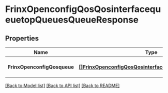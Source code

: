 # FrinxOpenconfigQosQosinterfacequeuetopQueuesQueueResponse

## Properties
Name | Type | Description | Notes
------------ | ------------- | ------------- | -------------
**FrinxOpenconfigQosqueue** | [**[]FrinxOpenconfigQosQosinterfacequeuetopQueuesQueue**](frinx.openconfig.qos.qosinterfacequeuetop.queues.Queue.md) |  | [optional] [default to null]

[[Back to Model list]](../README.md#documentation-for-models) [[Back to API list]](../README.md#documentation-for-api-endpoints) [[Back to README]](../README.md)


